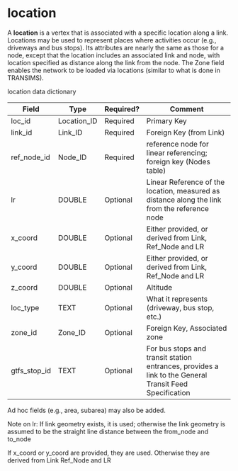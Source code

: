 #	location	

A __location__ is a vertex that is associated with a specific location along a link. Locations may be used to represent places where activities occur (e.g., driveways and bus stops). Its attributes are nearly the same as those for a node, except that the location includes an associated link and node, with location specified as distance along the link from the node. The Zone field enables the network to be loaded via locations (similar to what is done in TRANSIMS).

location data dictionary

| Field                                       | Type       | Required?                   | Comment                                                                                                                                 |
| ------------------------------------------- | ---------- | --------------------------- | --------------------------------------------------------------------------------------------------------------------------------------- |
| loc\_id | Location\_ID | Required                    | Primary Key                                                                                                                             |
| link\_id                              | Link\_ID   | Required | Foreign Key (from Link)                                                                                                           |
| ref\_node_id                                  | Node\_ID | Required                    | reference node for linear referencing; foreign key (Nodes table)                                                                                    |
| lr                                          | DOUBLE     | Optional                    | Linear Reference of the location, measured as distance along the link from the reference node                                           |
| x_coord                                      | DOUBLE     | Optional                    | Either provided, or derived from Link, Ref\_Node and LR                                                                                                     |
| y_coord                                      | DOUBLE     | Optional                    | Either provided, or derived from Link, Ref\_Node and LR                                                                                                     |
| z_coord                                      | DOUBLE     | Optional                    | Altitude                                                                                                                                |
| loc\_type                              | TEXT       | Optional                    | What it represents (driveway, bus stop, etc.)                                                                                           |
| zone\_id                                    | Zone\_ID   | Optional                    | Foreign Key, Associated zone                                                                                                            |
| gtfs\_stop\_id                              | TEXT       | Optional                    | For bus stops and transit station entrances, provides a link to the General Transit Feed Specification                                  |


Ad hoc fields (e.g., area, subarea) may also be added.

Note on lr: If link geometry exists, it is used; otherwise the link geometry is assumed to be the straight line distance between the from_node and to_node

If x_coord or y_coord are provided, they are used.  Otherwise they are derived from Link Ref\_Node and LR
